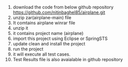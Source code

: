 1. download the code from below github repository
https://github.com/nitinbaghel85/airplane.git
2. unzip zar(airplane-main) file
3. It comtains airplane winrar file
4. unzip it 
5. it contains project name (airplane)
6. import this project using Eclipse or SpringSTS
7. update clean and install the project
8. run the project
9. it will execute all test cases.
10. Test Results file is also avaialable in github repository
